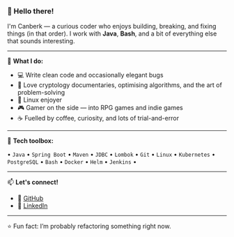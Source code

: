 ### 👋 Hello there!

I'm Canberk — a curious coder who enjoys building, breaking, and fixing things (in that order).
I work with **Java**, **Bash**, and a bit of everything else that sounds interesting.

---

🔧 **What I do:**

- 💻 Write clean code and occasionally elegant bugs
- 🔐 Love cryptology documentaries, optimising algorithms, and the art of problem-solving
- 🐧 Linux enjoyer
- 🎮 Gamer on the side — into RPG games and indie games
- ☕ Fuelled by coffee, curiosity, and lots of trial-and-error

---

🧰 **Tech toolbox:**

• `Java` • `Spring Boot` • `Maven` • `JDBC` • `Lombok` • `Git` • `Linux` • `Kubernetes` • `PostgreSQL` • `Bash` • `Docker` • `Helm` • `Jenkins` • 

---

📫 **Let's connect!**

- 🐙 [GitHub](https://github.com/bancerk)
- 💼 [LinkedIn](https://www.linkedin.com/in/cbsezen/)

---

⭐️ Fun fact: I’m probably refactoring something right now.
